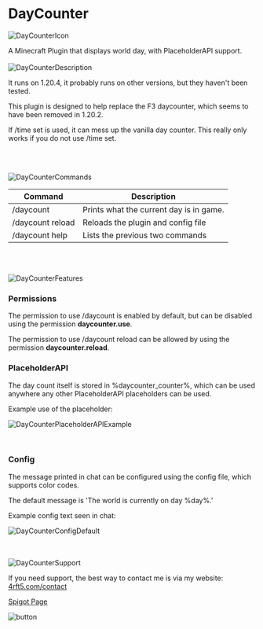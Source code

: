 # DayCounter
![DayCounterIcon](https://github.com/4rft5/DayCounter/assets/74219775/30fbc84f-2b42-48a8-b239-61b045e6dfad)


A Minecraft Plugin that displays world day, with PlaceholderAPI support.
<br><br>
![DayCounterDescription](https://github.com/4rft5/DayCounter/assets/74219775/1a06f1bf-7ce8-48e8-8567-e3664b3de5d3)

  It runs on 1.20.4, it probably runs on other versions, but they haven't been tested.

  This plugin is designed to help replace the F3 daycounter, which seems to have been removed in 1.20.2.

  If /time set is used, it can mess up the vanilla day counter. This really only works if you do not use /time set.

<br><br>

![DayCounterCommands](https://github.com/4rft5/DayCounter/assets/74219775/b5105943-15c3-4b54-96fb-d54318f98658)

  | Command | Description |
  | --- | --- |
  | /daycount | Prints what the current day is in game. |
  | /daycount reload | Reloads the plugin and config file |
  | /daycount help | Lists the previous two commands |

  <br><br>
  
  ![DayCounterFeatures](https://github.com/4rft5/DayCounter/assets/74219775/2c36c622-ec12-43b8-8b6a-aa8d90a9cac7)

  ### Permissions

  The permission to use /daycount is enabled by default, but can be disabled using the permission **daycounter.use**.

  The permission to use /daycount reload can be allowed by using the permission **daycounter.reload**.
<br>

  ### PlaceholderAPI

  The day count itself is stored in %daycounter_counter%, which can be used anywhere any other PlaceholderAPI placeholders can be used.

  Example use of the placeholder:

  ![DayCounterPlaceholderAPIExample](https://github.com/4rft5/DayCounter/assets/74219775/fb6ead2b-0e56-4ab4-9b9f-7858a68b0e73)

 <br>

  ### Config

  The message printed in chat can be configured using the config file, which supports color codes.

  The default message is 'The world is currently on day %day%.'

  Example config text seen in chat:

  ![DayCounterConfigDefault](https://github.com/4rft5/DayCounter/assets/74219775/b65c974e-b823-4caf-b7c4-881e139e5728)

<br><br>
  ![DayCounterSupport](https://github.com/4rft5/DayCounter/assets/74219775/93456587-da49-4403-91ab-4abbbfa5150d)

  If you need support, the best way to contact me is via my website: <a href="https://4rft5.com/contact">4rft5.com/contact</a>

  <a href="https://www.spigotmc.org/resources/daycounter.117256/">Spigot Page</a>
  
![button](https://github.com/4rft5/DayCounter/assets/74219775/53d9ad1c-c30d-4c78-a054-9ee9b088a5cf)
